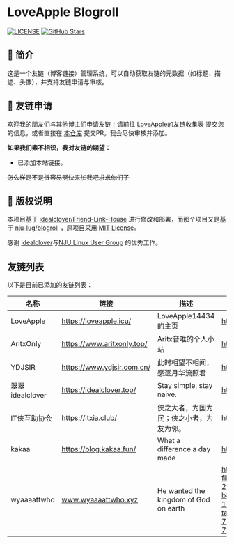 # LoveApple Blogroll

[![LICENSE](https://img.shields.io/github/license/LoveApple14434/Friend-Link-House.svg?style=flat-square)](LICENSE)
[![GitHub Stars](https://img.shields.io/github/stars/LoveApple14434/Friend-Link-House.svg?style=flat-square)](https://github.com/LoveApple14434/Friend-Link-House/stargazers)

## 📖 简介

这是一个友链（博客链接）管理系统，可以自动获取友链的元数据（如标题、描述、头像），并支持友链申请与审核。

## 🤝 友链申请

欢迎我的朋友们与其他博主们申请友链！请前往 [LoveApple的友链收集表](https://table.nju.edu.cn/dtable/forms/custom/loveapple-friends/) 提交您的信息，或者直接在 [本仓库](https://github.com/LoveApple14434/Friend-Link-House) 提交PR。我会尽快审核并添加。

**如果我们素不相识，我对友链的期望：**
-   已添加本站链接。

~~怎么样是不是很容易啊快来加我吧求求你们了~~

## 📄 版权说明

本项目基于 [idealclover/Friend-Link-House](https://github.com/idealclover/Friend-Link-House) 进行修改和部署，而那个项目又是基于 [nju-lug/blogroll](https://github.com/nju-lug/blogroll) ，原项目采用 [MIT License](LICENSE)。

感谢 [idealclover](https://github.com/idealclover)与[NJU Linux User Group](https://github.com/nju-lug/) 的优秀工作。

## 友链列表

以下是目前已添加的友链列表：

| 名称 | 链接 | 描述 | 头像 | RSS订阅链接 | 分类 |
|------|------|------|------|-----------|-----|
| LoveApple | https://loveapple.icu/ | LoveApple14434的主页 | https://loveapple.icu/img/machinist.jpg | https://loveapple.icu/atom.xml | ME! |
| AritxOnly | https://www.aritxonly.top/ | Aritx音唯的个人小站 | https://www.aritxonly.top/res/bio.png | https://www.aritxonly.top/rss.xml | Friend |
| YDJSIR | https://www.ydjsir.com.cn/ | 此时相望不相闻，愿逐月华流照君 | https://www.ydjsir.com.cn/img/avatar.png | https://www.ydjsir.com.cn/atom.xml | Friend |
| 翠翠idealclover | https://idealclover.top/ | Stay simple, stay naive. | https://cdn.idealclover.cn/Projects/homepage/icon.png | https://idealclover.top/feed | Friend |
| IT侠互助协会 | https://itxia.club/ | 侠之大者，为国为民；侠之小者，为友为邻。 | https://nju.itxia.cn/img/itxia-logo.png | | Organization |
| kakaa | https://blog.kakaa.fun/ | What a difference a day made | https://blog.kakaa.fun/assets/img/avatar/profile.jpg | https://blog.kakaa.fun/feed.xml | Friend |
|wyaaaattwho|www.wyaaaattwho.xyz|He wanted the kingdom of God on earth |https://www.notion.so/image/https%3A%2F%2Fprod-files-secure.s3.us-west-2.amazonaws.com%2Fbcc83a06-70e2-4332-93f9-b89147e2a6bd%2F8c491ea8-1469-4082-83e9-10dce4136cff%2F_.jpeg?table=collection&id=e49a506f-d4f7-4765-922b-75581ed41eff&t=e49a506f-d4f7-4765-922b-75581ed41eff&width=800&cache=v2| | Friend |